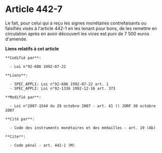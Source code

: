 # Article 442-7

Le fait, pour celui qui a reçu les signes monétaires contrefaisants ou falsifiés visés à l'article 442-1 en les tenant pour
bons, de les remettre en circulation après en avoir découvert les vices est puni de 7 500 euros d'amende.

**Liens relatifs à cet article**

	**Codifié par**:

	  - Loi n°92-686 1992-07-22

	**Liens**:

	  - SPEC_APPLI: Loi n°92-686 1992-07-22 art. 1
	  - SPEC_APPLI: Loi n°92-1336 1992-12-16 art. 373

	**Modifié par**:

	  - Loi n°2007-1544 du 29 octobre 2007 - art. 41 () JORF 30 octobre 2007

	**Cité par**:

	  - Code des instruments monétaires et des médailles - art. 19 (Ab)

	**Cite**:

	  - Code pénal - art. 442-1 (M)
